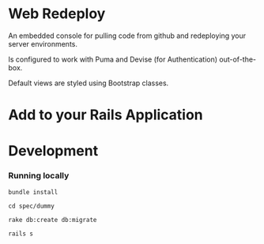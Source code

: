 # Web Redeploy

An embedded console for pulling code from github and redeploying your server environments.

Is configured to work with Puma and Devise (for Authentication) out-of-the-box.

Default views are styled using Bootstrap classes.



# Add to your Rails Application




# Development

### Running locally

`bundle install`

`cd spec/dummy`

`rake db:create db:migrate`

`rails s`

